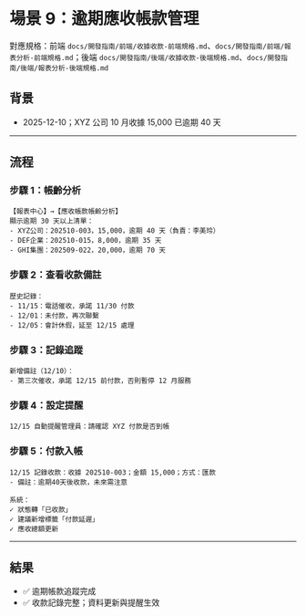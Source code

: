 # 場景 9：逾期應收帳款管理

對應規格：前端 `docs/開發指南/前端/收據收款-前端規格.md`、`docs/開發指南/前端/報表分析-前端規格.md`；後端 `docs/開發指南/後端/收據收款-後端規格.md`、`docs/開發指南/後端/報表分析-後端規格.md`

## 背景
- 2025-12-10；XYZ 公司 10 月收據 15,000 已逾期 40 天

---

## 流程

### 步驟 1：帳齡分析
```
【報表中心】→【應收帳款帳齡分析】
顯示逾期 30 天以上清單：
- XYZ公司：202510-003，15,000，逾期 40 天（負責：李美玲）
- DEF企業：202510-015，8,000，逾期 35 天
- GHI集團：202509-022，20,000，逾期 70 天
```

### 步驟 2：查看收款備註
```
歷史記錄：
- 11/15：電話催收，承諾 11/30 付款
- 12/01：未付款，再次聯繫
- 12/05：會計休假，延至 12/15 處理
```

### 步驟 3：記錄追蹤
```
新增備註（12/10）：
- 第三次催收，承諾 12/15 前付款，否則暫停 12 月服務
```

### 步驟 4：設定提醒
```
12/15 自動提醒管理員：請確認 XYZ 付款是否到帳
```

### 步驟 5：付款入帳
```
12/15 記錄收款：收據 202510-003；金額 15,000；方式：匯款
- 備註：逾期40天後收款，未來需注意

系統：
✓ 狀態轉「已收款」
✓ 建議新增標籤「付款延遲」
✓ 應收總額更新
```

---

## 結果
- ✅ 逾期帳款追蹤完成
- ✅ 收款記錄完整；資料更新與提醒生效
